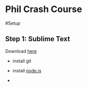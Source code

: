 Phil Crash Course
=========

#Setup

## Step 1: Sublime Text

Download [here]()

- install git 
- install [node.js](http://nodejs.org)

- 
